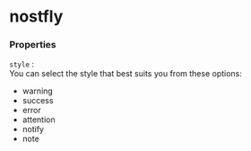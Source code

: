 # nostfly


### Properties 
``style`` :<br>
You can select the style that best suits you from these options:
- warning
- success
- error
- attention
- notify
- note
